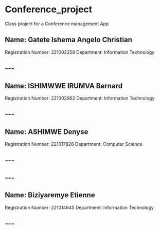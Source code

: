 
# Conference_project
Class project for a Conference management App <br>
## Name: Gatete Ishema Angelo Christian
   Registration Number: 221002258
   Department: Information Technology
##             ---
## Name:  ISHIMWWE IRUMVA Bernard
   Registration Number: 221002962
   Department: Information Technology
##            ---
## Name:  ASHIMWE Denyse
   Registration Number: 221017826
   Department: Computer Science
##            ---
##            ---
## Name:  Biziyaremye Etienne
   Registration Number: 221014645 
   Department: Information Technology
##            ---
